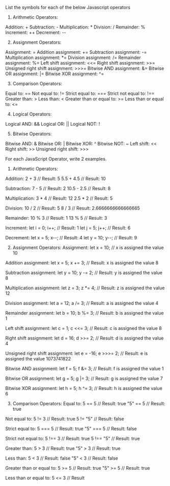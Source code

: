 List the symbols for each of the below Javascript operators

1. Arithmetic Operators:

Addition: +
Subtraction: -
Multiplication: *
Division: /
Remainder: %
Increment: ++
Decrement: --

2. Assignment Operators:

Assignment: =
Addition assignment: +=
Subtraction assignment: -=
Multiplication assignment: *=
Division assignment: /=
Remainder assignment: %=
Left shift assignment: <<=
Right shift assignment: >>=
Unsigned right shift assignment: >>>=
Bitwise AND assignment: &=
Bitwise OR assignment: |=
Bitwise XOR assignment: ^=

3. Comparison Operators:

Equal to: ==
Not equal to: !=
Strict equal to: ===
Strict not equal to: !==
Greater than: >
Less than: <
Greater than or equal to: >=
Less than or equal to: <=

4. Logical Operators:

Logical AND: &&
Logical OR: ||
Logical NOT: !

5. Bitwise Operators:

Bitwise AND: &
Bitwise OR: |
Bitwise XOR: ^
Bitwise NOT: ~
Left shift: <<
Right shift: >>
Unsigned right shift: >>>

For each JavaScript Operator, write 2 examples.

1. Arithmetic Operators:

Addition: 2 + 3 // Result: 5
5.5 + 4.5 // Result: 10

Subtraction: 7 - 5 // Result: 2
10.5 - 2.5 // Result: 8

Multiplication: 3 * 4 // Result: 12
2.5 * 2 // Result: 5

Division: 10 / 2 // Result: 5
8 / 3 // Result: 2.6666666666666665

Remainder: 10 % 3 // Result: 1
13 % 5 // Result: 3

Increment: let i = 0; i++; // Result: 1
let j = 5; j++; // Result: 6

Decrement: let x = 5; x--; // Result: 4
let y = 10; y--; // Result: 9

2. Assignment Operators:
Assignment: let x = 10; // x is assigned the value 10

Addition assignment: let x = 5; x += 3; // Result: x is assigned the value 8

Subtraction assignment: let y = 10; y -= 2; // Result: y is assigned the value 8

Multiplication assignment: let z = 3; z *= 4; // Result: z is assigned the value 12

Division assignment: let a = 12; a /= 3; // Result: a is assigned the value 4

Remainder assignment: let b = 10; b %= 3; // Result: b is assigned the value 1

Left shift assignment: let c = 1; c <<= 3; // Result: c is assigned the value 8

Right shift assignment: let d = 16; d >>= 2; // Result: d is assigned the value 4

Unsigned right shift assignment: let e = -16; e >>>= 2; // Result: e is assigned the value 1073741822

Bitwise AND assignment: let f = 5; f &= 3; // Result: f is assigned the value 1

Bitwise OR assignment: let g = 5; g |= 3; // Result: g is assigned the value 7

Bitwise XOR assignment: let h = 5; h ^= 3; // Result: h is assigned the value 6

3. Comparison Operators:
Equal to: 5 == 5 // Result: true
"5" == 5 // Result: true

Not equal to: 5 != 3 // Result: true
5 != "5" // Result: false

Strict equal to: 5 === 5 // Result: true
"5" === 5 // Result: false

Strict not equal to: 5 !== 3 // Result: true
5 !== "5" // Result: true

Greater than: 5 > 3 // Result: true
"5" > 3 // Result: true

Less than: 5 < 3 // Result: false
"5" < 3 // Result: false

Greater than or equal to: 5 >= 5 // Result: true
"5" >= 5 // Result: true

Less than or equal to: 5 <= 3 // Result


